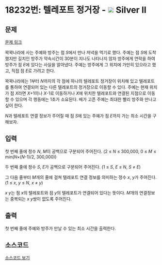 # 18232번: 텔레포트 정거장 - <img src="https://static.solved.ac/tier_small/9.svg" style="height:20px" /> Silver II

<!-- performance -->

<!-- 문제 제출 후 깃허브에 푸시를 했을 때 제출한 코드의 성능이 입력될 공간입니다.-->

<!-- end -->

## 문제

[문제 링크](https://boj.kr/18232)


<p>꽉꽉나라에 사는 주예와 방주는 점 <em>S</em>에서 만나 저녁을 먹기로 했다. 주예는 점 <em>S</em>에 도착했지만 길치인 방주가 약속시간이 30분이 지나도 나타나지 않자&nbsp;방주에게 연락을 하여 방주가 점 <em>E</em>에 있다는 사실을&nbsp;알아냈다. 주예는 방주에게 그 위치에 가만히 있으라고 했고, 직접 점 <em>E</em>로 가려고 한다.</p>

<p>꽉꽉나라에는 1부터 <em>N</em>까지의 각 점에 하나의 텔레포트 정거장이 위치해 있고 텔레포트를 통하여 연결되어 있는 다른 텔레포트의 정거장으로 이동할 수 있다. 주예는 현재 위치가 점 <em>X</em>라면 <em>X</em>+1이나&nbsp;<em>X</em>-1로 이동하거나 <em>X</em>에 위치한 텔레포트와 연결된 지점으로 이동할 수 있으며&nbsp;각 행동에는 1초가 소요된다. 배가 고픈 주예는 최대한 빨리 방주와 만나고 싶어 한다.</p>

<p><em>N</em>과 텔레포트 연결 정보가 주어질 때 점 <em>S</em>에 있는 주예가 점 <em>E</em>까지 가는 최소 시간을 구해보자.</p>



## 입력


<p>첫 번째 줄에 정수 <em>N</em>, <em>M</em>이 공백으로 구분되어 주어진다. (2 ≤ <em>N</em> ≤ 300,000, 0 ≤ <em>M</em> ≤ min(<em>N</em>×(<em>N</em>-1)/2, 300,000))</p>

<p>두 번째 줄에 정수 <em>S</em>, <em>E</em>가 공백으로 구분되어 주어진다. (1 ≤ <em>S</em>, <em>E</em> ≤ <em>N</em>, <em>S</em> ≠ <em>E</em>)</p>

<p>그 다음 줄부터 <em>M</em>개의 줄에 걸쳐 텔레포트 연결&nbsp;정보를 의미하는 정수 <em>x</em>, <em>y</em>가 주어진다. (1 ≤ <em>x</em>, <em>y</em>&nbsp;≤ <em>N</em>, <em>x</em>&nbsp;≠ <em>y</em>)</p>

<p><em>x</em>&nbsp;<em>y</em>는 점 <em>x</em>의 텔레포트와 점 <em>y</em>의 텔레포트가 연결되어 있다는 뜻이다. <em>M</em>개의 연결정보는 중복되는 <em>x y</em>쌍이 없도록 주어진다.</p>



## 출력


<p>첫 번째 줄에 주예와 방주가 만날 수 있는 최소 시간을 출력한다.</p>



## 소스코드

[소스코드 보기](텔레포트%20정거장.cpp)